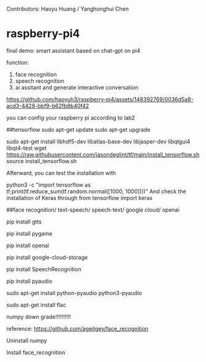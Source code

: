 Contributors:
Haoyu Huang / 
Yanghonghui Chen

# raspberry-pi4
final demo: smart assistant based on chat-gpt on pi4

function:
1. face recognition
2. speech recognition
3. ai assitant and generate interactive conversation

https://github.com/haoyuh3/raspberry-pi4/assets/148392769/0036d5a8-acd3-4428-bbf9-b62fb8b40f42


you can config your raspberry pi according to lab2

##tensorflow
sudo apt-get update
sudo apt-get upgrade

sudo apt-get install libhdf5-dev libatlas-base-dev libjasper-dev libqtgui4 libqt4-test
wget https://raw.githubusercontent.com/jasondeglint/tf/main/install_tensorflow.sh
source install_tensorflow.sh

Afterward, you can test the installation with

python3 -c "import tensorflow as tf;print(tf.reduce_sum(tf.random.normal([1000, 1000])))" 
And check the installation of Keras through
from tensorflow import keras

##face recognition/ text-speech/ speech-text/ google cloud/ openai

pip install gtts

pip install pygame

pip install openai

pip install google-cloud-storage

pip install SpeechRecognition

pip install pyaudio

sudo apt-get install python-pyaudio python3-pyaudio

sudo apt-get install flac

numpy down grade!!!!!!!!!!


reference:
https://github.com/ageitgey/face_recognition

Uninstall numpy

Install face_recognition


